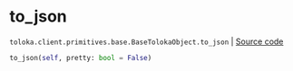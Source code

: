 # to_json
`toloka.client.primitives.base.BaseTolokaObject.to_json` | [Source code](https://github.com/Toloka/toloka-kit/blob/v1.2.3/src/client/primitives/base.py#L328)

```python
to_json(self, pretty: bool = False)
```

